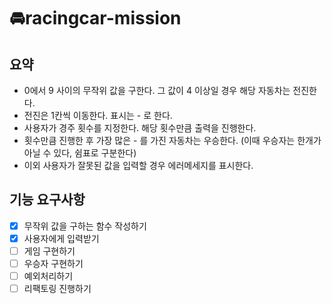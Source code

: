 # 🚘racingcar-mission

## 요약

- 0에서 9 사이의 무작위 값을 구한다. 그 값이 4 이상일 경우 해당 자동차는 전진한다. <br/>
- 전진은 1칸씩 이동한다. 표시는 - 로 한다.<br/>
- 사용자가 경주 횟수를 지정한다. 해당 횟수만큼 출력을 진행한다.<br/>
- 횟수만큼 진행한 후 가장 많은 - 를 가진 자동차는 우승한다. (이때 우승자는 한개가 아닐 수 있다, 쉼표로 구분한다)<br/>
- 이외 사용자가 잘못된 값을 입력할 경우 에러메세지를 표시한다.

## 기능 요구사항

- [x] 무작위 값을 구하는 함수 작성하기
- [x] 사용자에게 입력받기
- [ ] 게임 구현하기
- [ ] 우승자 구현하기
- [ ] 예외처리하기
- [ ] 리팩토링 진행하기
